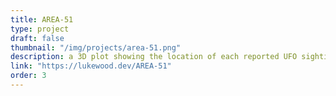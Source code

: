 ```yaml
---
title: AREA-51
type: project
draft: false
thumbnail: "/img/projects/area-51.png"
description: a 3D plot showing the location of each reported UFO sighting across the US in 1995.
link: "https://lukewood.dev/AREA-51"
order: 3
---
```

